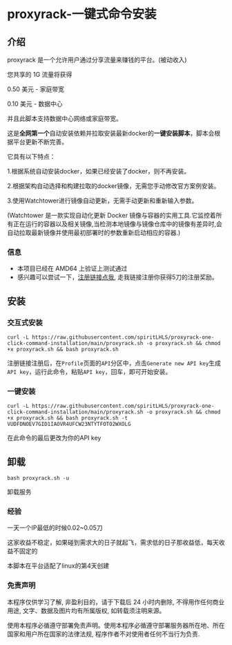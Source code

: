 # proxyrack-一键式命令安装

## 介绍

proxyrack 是一个允许用户通过分享流量来赚钱的平台。(被动收入)

您共享的 1G 流量将获得 

0.50 美元 - 家庭带宽

0.10 美元 - 数据中心

并且此脚本支持数据中心网络或家庭带宽。

这是**全网第一个**自动安装依赖并拉取安装最新docker的**一键安装脚本**，脚本会根据平台更新不断完善。

它具有以下特点：

1.根据系统自动安装docker，如果已经安装了docker，则不再安装。

2.根据架构自动选择和构建拉取的docker镜像，无需您手动修改官方案例安装。
    
3.使用Watchtower进行镜像自动更新，无需手动更新和重新输入参数。

(Watchtower 是一款实现自动化更新 Docker 镜像与容器的实用工具.它监控着所有正在运行的容器以及相关镜像,当检测本地镜像与镜像仓库中的镜像有差异时,会自动拉取最新镜像并使用最初部署时的参数重新启动相应的容器.)

### 信息

- 本项目已经在 AMD64 上验证上测试通过
- 感兴趣可以尝试一下，[注册链接点我](https://peer.proxyrack.com/ref/p28h60vn6bq3pznzx4bjuocdwqb5lrlb2tf3fksy), 走我链接注册你获得5刀的注册奖励。

## 安装

### 交互式安装

```shell
curl -L https://raw.githubusercontent.com/spiritLHLS/proxyrack-one-click-command-installation/main/proxyrack.sh -o proxyrack.sh && chmod +x proxyrack.sh && bash proxyrack.sh
```

注册链接注册后，在```Profile```页面的```API```分区中，点击```Generate new API key```生成```API key```，运行此命令，粘贴```API key```，回车，即可开始安装。

### 一键安装

```shell
curl -L https://raw.githubusercontent.com/spiritLHLS/proxyrack-one-click-command-installation/main/proxyrack.sh -o proxyrack.sh && chmod +x proxyrack.sh && bash proxyrack.sh -t VUDFDNOEV7GID1IAOVR4UFCW23NTYTFOTO2WXOLG
```

在此命令的最后更改为你的API key

## 卸载

```shell
bash proxyrack.sh -u
```

卸载服务

### 经验

一天一个IP最低的时候0.02~0.05刀

这家收益不稳定，如果碰到需求大的日子就起飞，需求低的日子那收益低，每天收益不固定的

本脚本在平台适配了linux的第4天创建

### 免责声明

本程序仅供学习了解, 非盈利目的，请于下载后 24 小时内删除, 不得用作任何商业用途, 文字、数据及图片均有所属版权, 如转载须注明来源。

使用本程序必循遵守部署免责声明。使用本程序必循遵守部署服务器所在地、所在国家和用户所在国家的法律法规, 程序作者不对使用者任何不当行为负责.
